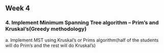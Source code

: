 ## Week 4
### 4. Implement Minimum Spanning Tree algorithm – Prim’s and Kruskal’s(Greedy methodology)
a. Implement MST using Kruskal’s or Prims algorithm(half of the students will do Prim’s and the rest will do Kruskal’s)
